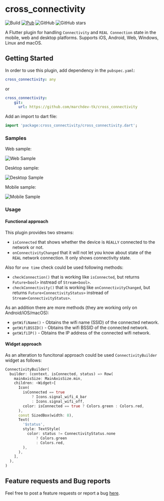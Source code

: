 # cross_connectivity

![Build](https://github.com/marchdev-tk/cross_connectivity/workflows/build/badge.svg)
[![Pub](https://img.shields.io/pub/v/cross_connectivity.svg)](https://pub.dartlang.org/packages/cross_connectivity)
![GitHub](https://img.shields.io/github/license/marchdev-tk/cross_connectivity)
![GitHub stars](https://img.shields.io/github/stars/marchdev-tk/cross_connectivity?style=social)

A Flutter plugin for handling `Connectivity` and `REAL Connection` state in the mobile, web and desktop platforms. Supports iOS, Android, Web, Windows, Linux and macOS.

## Getting Started

In order to use this plugin, add dependency in the `pubspec.yaml`:

```yaml
cross_connectivity: any
```

or

```yaml
cross_connectivity:
    git:
      url: https://github.com/marchdev-tk/cross_connectivity
```

Add an import to dart file:

```dart
import 'package:cross_connectivity/cross_connectivity.dart';
```

### Samples

Web sample:

![Web Sample](../assets/cc_web.gif?raw=true)

Desktop sample:

![Desktop Sample](../assets/cc_desktop.gif?raw=true)

Mobile sample:

![Mobile Sample](../assets/cc_mobile.gif?raw=true)

### Usage

#### Functional approach

This plugin provides two streams:

 * `isConnected` that shows whether the device is `REALLY` connected to the network or not.
 * `onConnectivityChanged` that it will not let you know about state of the `REAL` network connection. It only shows connectivity state.

Also for `one time` check could be used following methods:

 * `checkConnection()` that is working like `isConnected`, but returns `Future<bool>` instread of `Stream<bool>`.
 * `checkConnectivity()` that is working like `onConnectivityChanged`, but returns `Future<ConnectivityStatus>` instread of `Stream<ConnectivityStatus>`.

As an addition there are more methods (they are working only on Android/iOS/macOS):

 * `getWifiName()`  - Obtains the wifi name (SSID) of the connected network.
 * `getWifiBSSID()` - Obtains the wifi BSSID of the connected network.
 * `getWifiIP()` - Obtains the IP address of the connected wifi network.

#### Widget approach

As an alteration to funcitonal approach could be used `ConnectivityBuilder` widget as follows:

```dart
ConnectivityBuilder(
  builder: (context, isConnected, status) => Row(
    mainAxisSize: MainAxisSize.min,
    children: <Widget>[
      Icon(
        isConnected == true
            ? Icons.signal_wifi_4_bar
            : Icons.signal_wifi_off,
        color: isConnected == true ? Colors.green : Colors.red,
      ),
      const SizedBox(width: 8),
      Text(
        '$status',
        style: TextStyle(
          color: status != ConnectivityStatus.none
              ? Colors.green
              : Colors.red,
        ),
      ),
    ],
  ),
)
```

## Feature requests and Bug reports

Feel free to post a feature requests or report a bug [here](https://github.com/marchdev-tk/cross_connectivity/issues).
